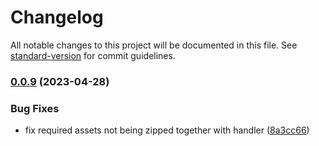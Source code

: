# Changelog

All notable changes to this project will be documented in this file. See [standard-version](https://github.com/conventional-changelog/standard-version) for commit guidelines.

### [0.0.9](https://github.com/yxg10/serverless-vercel-ncc/compare/v0.0.8...v0.0.9) (2023-04-28)


### Bug Fixes

* fix required assets not being zipped together with handler ([8a3cc66](https://github.com/yxg10/serverless-vercel-ncc/commit/8a3cc66da71ba223217a44d7979379af94fe64b7))
